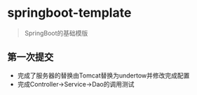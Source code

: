 # springboot-template
> SpringBoot的基础模版

## 第一次提交
* 完成了服务器的替换由Tomcat替换为undertow并修改完成配置
* 完成Controller->Service->Dao的调用测试


